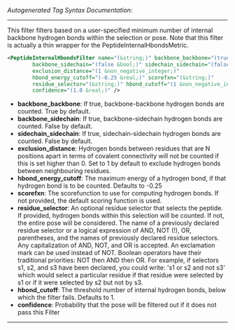 <!-- THIS IS AN AUTOGENERATED FILE: Don't edit it directly, instead change the schema definition in the code itself. -->

_Autogenerated Tag Syntax Documentation:_

---
This filter filters based on a user-specified minimum number of internal backbone hydrogen bonds within the selection or pose.  Note that this filter is actually a thin wrapper for the PeptideInternalHbondsMetric.

```xml
<PeptideInternalHbondsFilter name="(&string;)" backbone_backbone="(true &bool;)"
        backbone_sidechain="(false &bool;)" sidechain_sidechain="(false &bool;)"
        exclusion_distance="(1 &non_negative_integer;)"
        hbond_energy_cutoff="(-0.25 &real;)" scorefxn="(&string;)"
        residue_selector="(&string;)" hbond_cutoff="(1 &non_negative_integer;)"
        confidence="(1.0 &real;)" />
```

-   **backbone_backbone**: If true, backbone-backbone hydrogen bonds are counted.  True by default.
-   **backbone_sidechain**: If true, backbone-sidechain hydrogen bonds are counted.  False by default.
-   **sidechain_sidechain**: If true, sidechain-sidechain hydrogen bonds are counted.  False by default.
-   **exclusion_distance**: Hydrogen bonds between residues that are N positions apart in terms of covalent connectivity will not be counted if this is set higher than 0.  Set to 1 by default to exclude hydrogen bonds between neighbouring residues.
-   **hbond_energy_cutoff**: The maximum energy of a hydrogen bond, if that hydrogen bond is to be counted.  Defaults to -0.25
-   **scorefxn**: The scorefunction to use for computing hydrogen bonds.  If not provided, the default scoring function is used.
-   **residue_selector**: An optional residue selector that selects the peptide.  If provided, hydrogen bonds within this selection will be counted.  If not, the entire pose will be considered. The name of a previously declared residue selector or a logical expression of AND, NOT (!), OR, parentheses, and the names of previously declared residue selectors. Any capitalization of AND, NOT, and OR is accepted. An exclamation mark can be used instead of NOT. Boolean operators have their traditional priorities: NOT then AND then OR. For example, if selectors s1, s2, and s3 have been declared, you could write: 's1 or s2 and not s3' which would select a particular residue if that residue were selected by s1 or if it were selected by s2 but not by s3.
-   **hbond_cutoff**: The threshold number of internal hydrogen bonds, below which the filter fails.  Defaults to 1.
-   **confidence**: Probability that the pose will be filtered out if it does not pass this Filter

---
